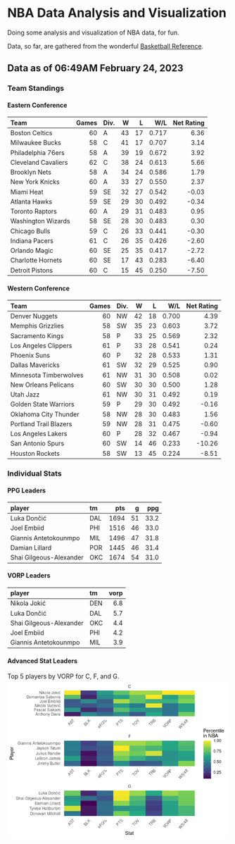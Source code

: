 # NBA Data Analysis and Visualization

Doing some analysis and visualization of NBA data, for fun.

Data, so far, are gathered from the wonderful [Basketball
Reference](https://www.basketball-reference.com/).

## Data as of 06:49AM February 24, 2023

### Team Standings

#### Eastern Conference

| Team                | Games | Div. |   W |   L |   W/L | Net Rating |
|:--------------------|------:|:-----|----:|----:|------:|-----------:|
| Boston Celtics      |    60 | A    |  43 |  17 | 0.717 |       6.36 |
| Milwaukee Bucks     |    58 | C    |  41 |  17 | 0.707 |       3.14 |
| Philadelphia 76ers  |    58 | A    |  39 |  19 | 0.672 |       3.92 |
| Cleveland Cavaliers |    62 | C    |  38 |  24 | 0.613 |       5.66 |
| Brooklyn Nets       |    58 | A    |  34 |  24 | 0.586 |       1.79 |
| New York Knicks     |    60 | A    |  33 |  27 | 0.550 |       2.37 |
| Miami Heat          |    59 | SE   |  32 |  27 | 0.542 |      -0.03 |
| Atlanta Hawks       |    59 | SE   |  29 |  30 | 0.492 |      -0.34 |
| Toronto Raptors     |    60 | A    |  29 |  31 | 0.483 |       0.95 |
| Washington Wizards  |    58 | SE   |  28 |  30 | 0.483 |       0.30 |
| Chicago Bulls       |    59 | C    |  26 |  33 | 0.441 |      -0.30 |
| Indiana Pacers      |    61 | C    |  26 |  35 | 0.426 |      -2.60 |
| Orlando Magic       |    60 | SE   |  25 |  35 | 0.417 |      -2.72 |
| Charlotte Hornets   |    60 | SE   |  17 |  43 | 0.283 |      -6.40 |
| Detroit Pistons     |    60 | C    |  15 |  45 | 0.250 |      -7.50 |

#### Western Conference

| Team                   | Games | Div. |   W |   L |   W/L | Net Rating |
|:-----------------------|------:|:-----|----:|----:|------:|-----------:|
| Denver Nuggets         |    60 | NW   |  42 |  18 | 0.700 |       4.39 |
| Memphis Grizzlies      |    58 | SW   |  35 |  23 | 0.603 |       3.72 |
| Sacramento Kings       |    58 | P    |  33 |  25 | 0.569 |       2.32 |
| Los Angeles Clippers   |    61 | P    |  33 |  28 | 0.541 |       0.24 |
| Phoenix Suns           |    60 | P    |  32 |  28 | 0.533 |       1.31 |
| Dallas Mavericks       |    61 | SW   |  32 |  29 | 0.525 |       0.90 |
| Minnesota Timberwolves |    61 | NW   |  31 |  30 | 0.508 |       0.02 |
| New Orleans Pelicans   |    60 | SW   |  30 |  30 | 0.500 |       1.28 |
| Utah Jazz              |    61 | NW   |  30 |  31 | 0.492 |       0.19 |
| Golden State Warriors  |    59 | P    |  29 |  30 | 0.492 |      -0.16 |
| Oklahoma City Thunder  |    58 | NW   |  28 |  30 | 0.483 |       1.56 |
| Portland Trail Blazers |    59 | NW   |  28 |  31 | 0.475 |      -0.60 |
| Los Angeles Lakers     |    60 | P    |  28 |  32 | 0.467 |      -0.94 |
| San Antonio Spurs      |    60 | SW   |  14 |  46 | 0.233 |     -10.26 |
| Houston Rockets        |    58 | SW   |  13 |  45 | 0.224 |      -8.51 |

### Individual Stats

#### PPG Leaders

| player                  | tm  |  pts |   g |  ppg |
|:------------------------|:----|-----:|----:|-----:|
| Luka Dončić             | DAL | 1694 |  51 | 33.2 |
| Joel Embiid             | PHI | 1516 |  46 | 33.0 |
| Giannis Antetokounmpo   | MIL | 1496 |  47 | 31.8 |
| Damian Lillard          | POR | 1445 |  46 | 31.4 |
| Shai Gilgeous-Alexander | OKC | 1674 |  54 | 31.0 |

#### VORP Leaders

| player                  | tm  | vorp |
|:------------------------|:----|-----:|
| Nikola Jokić            | DEN |  6.8 |
| Luka Dončić             | DAL |  5.7 |
| Shai Gilgeous-Alexander | OKC |  4.4 |
| Joel Embiid             | PHI |  4.2 |
| Giannis Antetokounmpo   | MIL |  3.9 |

#### Advanced Stat Leaders

Top 5 players by VORP for C, F, and G.
![](README_files/figure-gfm/README-unnamed-chunk-7-1.png)<!-- -->
